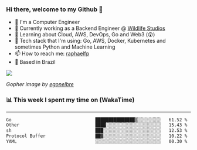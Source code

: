 ### Hi there, welcome to my Github 👋

- 📖 I'm a Computer Engineer
- 🔭 Currently working as a Backend Engineer @ [Wildlife Studios](https://wildlifestudios.com/)
- 🌱 Learning about Cloud, AWS, DevOps, Go and Web3 (😲)
- 🚀 Tech stack that I'm using: Go, AWS, Docker, Kubernetes and sometimes Python and Machine Learning
- 📫 How to reach me: [raphaelfp](https://linkedin.com/in/raphaelfp)
- 🏡 Based in Brazil

![](https://github.com/raphaelfp/gophers/blob/master/.thumb/animation/morning-coffee-3x.gif)

*Gopher image by [egonelbre](https://github.com/egonelbre/)*

### 📊 This week I spent my time on (WakaTime)

---

<!--START_SECTION:waka-->

```txt
Go                                ███████████████▒░░░░░░░░░   61.52 %
Other                             ████░░░░░░░░░░░░░░░░░░░░░   15.43 %
sh                                ███░░░░░░░░░░░░░░░░░░░░░░   12.53 %
Protocol Buffer                   ██▓░░░░░░░░░░░░░░░░░░░░░░   10.22 %
YAML                              ░░░░░░░░░░░░░░░░░░░░░░░░░   00.30 %
```

<!--END_SECTION:waka-->

